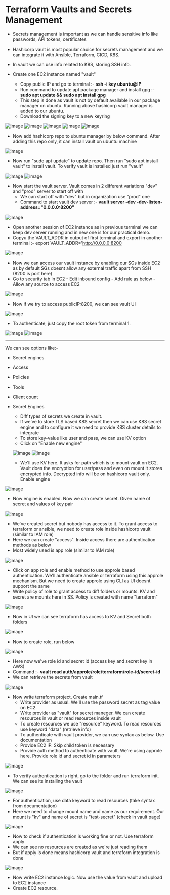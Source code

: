 # Terraform Vaults and Secrets Management

- Secrets management is important as we can handle sensitive info like passwords, API tokens, certificates
- Hashicorp vault is most popular choice for secrets management and we can integrate it with Ansible, Terraform, CICD, K8S.
- In vault we can use info related to K8S, storing SSH info.

- Create one EC2 instance named "vault"
  - Copy public IP and go to terminal :- **ssh -i key ubuntu@IP**
  - Run command to update apt package manager and install gpg :- **sudo apt update && sudo apt install gpg**
  - This step is done as vault is not by default available in our package manager on ubuntu. Running above hashicorp vault manager is added to our ubuntu.
  - Download the signing key to a new keyring

![image](https://github.com/user-attachments/assets/55439fab-ac92-46be-9c0a-d2274cc106da)
![image](https://github.com/user-attachments/assets/4a9207e0-2b02-4cbc-82ba-122d44ff9e41)
![image](https://github.com/user-attachments/assets/20718d36-c6d7-40f9-adf6-4c2a282e3d82)
![image](https://github.com/user-attachments/assets/b8844fe0-0857-4e69-a31d-6fa8a2537993)
![image](https://github.com/user-attachments/assets/025935b2-ef27-458b-b14b-33600675bda1)

  - Now add hashicorp repo to ubuntu manager by below command. After adding this repo only, it can install vault on ubuntu machine

![image](https://github.com/user-attachments/assets/0f87bc8d-257f-48d6-be60-7233ed693c57)

  - Now run "sudo apt update" to update repo. Then run "sudo apt install vault" to install vault. To verify vault is installed just run "vault"

![image](https://github.com/user-attachments/assets/957d291c-88f0-46cb-a161-23651d64ca14)
![image](https://github.com/user-attachments/assets/10dba84d-1722-416b-86c2-32c9b80d3c48)

- Now start the vault server. Vault comes in 2 different variations "dev" and "prod" server to start off with
  - We can start off with "dev" but in organization use "prod" one
  - Command to start vault dev server :- **vault server -dev -dev-listen-address="0.0.0.0:8200"**
 
![image](https://github.com/user-attachments/assets/216cce59-b898-438e-9fda-d06921d4d78b)

  - Open another session of EC2 instance as in previous terminal we can keep dev server running and in new one is for our practical demo.
  - Copyu the VAULT_ADDR in output of first terminal and export in another terminal :- export VAULT_ADDR='http://0.0.0.0:8200

![image](https://github.com/user-attachments/assets/64d80fac-082b-46e5-aba5-31ef78422fdf)

  - Now we can access our vault instance by enabling our SGs inside EC2 as by default SGs doesnt allow any external traffic apart from SSH (8200 is port here)
  - Go to security tab in EC2 - Edit inbound config - Add rule as below - Allow any source to access EC2

![image](https://github.com/user-attachments/assets/6bbe3643-08b8-4e56-ae65-0398a78e7336)

  - Now if we try to access publicIP:8200, we can see vault UI

![image](https://github.com/user-attachments/assets/6c1d6b1c-c5b8-4df0-949e-ff255ec16af0)

  - To authenticate, just copy the root token from terminal 1.

![image](https://github.com/user-attachments/assets/27e3d55b-ce3c-43f1-8534-e78d80552194)
![image](https://github.com/user-attachments/assets/7c75a655-a4a2-4dee-8850-88595a73ad2f)


---------------------------------------------------------------------------------------------------------------

We can see options like:-
- Secret engines
- Access
- Policies
- Tools
- Client count

- Secret Engines
  - Diff types of secrets we create in vault.
  - If we've to store TLS based K8S secret then we can use K8S secret engine and to configure it we need to provide K8S cluster details to integrate
  - To store key-value like user and pass, we can use KV option
  - Click on "Enable new engine"
 
  ![image](https://github.com/user-attachments/assets/42980dd2-309e-4d99-938a-83fd7d643e9c)
  ![image](https://github.com/user-attachments/assets/2039fe82-1bb2-4891-9b83-fbf2949fbfa6)

  - We'll use KV here. It asks for path which is to mount vault on EC2. Vault does the encryption for user/pass and even on mount it stores encrypted info. Decrypted info will be on hashicorp vault only. Enable engine
 
![image](https://github.com/user-attachments/assets/4204bc68-ad35-42d8-8984-f10ba5724b14)

  - Now engine is enabled. Now we can create secret. Given name of secret and values of key pair

![image](https://github.com/user-attachments/assets/9835d1c6-a34c-490f-a411-c6d7022b7bc8)

  - We've created secret but nobody has access to it. To grant access to terraform or ansible, we need to create role inside hashicorp vault (similar to IAM role)
  - Here we can create "access". Inside access there are authentication methods as below
  - Most widely used is app role (similar to IAM role)

![image](https://github.com/user-attachments/assets/e2e31771-7afc-4581-8aa1-1b3e9d4c002c)

  - Click on app role and enable method to use approle based authentication. We'll authenticate ansible or terraform using this approle mechanism. But we need to create approle using CLI as UI doesnt support the same
  - Write policy of role to grant access to diff folders or mounts. KV and secret are mounts here in SS. Policy is created with name "terraform"

![image](https://github.com/user-attachments/assets/3e9a6768-151f-4d42-ab9a-23ac1d62a57d)

  - Now in UI we can see terraform has access to KV and Secret both folders

![image](https://github.com/user-attachments/assets/52a006aa-4482-4386-9156-0ee3c9aefa0d)

  - Now to create role, run below

![image](https://github.com/user-attachments/assets/e84c1d54-e034-402c-8459-0ecdb4a39665)

  - Here now we've role id and secret id (access key and secret key in AWS)
  - Command :- **vault read auth/approle/role/terraform/role-id/secret-id**
  - We can retrieve the secrets from vault

![image](https://github.com/user-attachments/assets/240fe419-d61d-48f9-a093-9906f1248cfb)


- Now write terraform project. Create main.tf
  - Write provider as usual. We'll use the password secret as tag value on EC2.
  - Write provider as "vault" for secret maneger. We can create resources in vault or read resources inside vault
  - To create resources we use "resource" keyword. To read resources use keyword "data" (retrieve info)
  -   To authenticate with vault provider, we can use syntax as below. Use documentation
  - Provide EC2 IP. Skip child token is necessary
  - Provide auth method to authenticate with vault. We're using approle here. Provide role id and secret id in parameters

![image](https://github.com/user-attachments/assets/3920da5f-0128-4b1e-bc51-9dbdb6290938)

- To verify authentication is right, go to the folder and run terraform init. We can see its installing the vault

![image](https://github.com/user-attachments/assets/cdbe3686-ad72-449a-b747-0a377171d79e)

  - For authentication, use data keyword to read resources (take syntax from documentation)
  - Here we need to change mount name and name as our requirement. Our mount is "kv" and name of secret is "test-secret" (check in vault page)

![image](https://github.com/user-attachments/assets/62cc8f70-ec81-442d-8b29-7fb8b0293d38)

  - Now to check if authentication is working fine or not. Use terraform apply
  - We can see no resources are created as we're just reading them
  - But if apply is done means hashicorp vault and terraform integration is done

![image](https://github.com/user-attachments/assets/d6f79c10-e657-4524-bcb2-1b5b779e7ae5)

  - Now write EC2 instance logic. Now use the value from vault and upload to EC2 instance
  - Create EC2 resource. 

  
  
  


